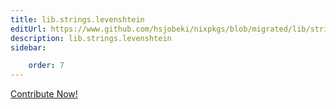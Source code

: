 ```yaml
---
title: lib.strings.levenshtein
editUrl: https://www.github.com/hsjobeki/nixpkgs/blob/migrated/lib/strings.nix#L1547C17
description: lib.strings.levenshtein
sidebar:

    order: 7
---
```


<a href="https://www.github.com/hsjobeki/nixpkgs/blob/migrated/lib/strings.nix#L1547C17">Contribute Now!</a>



